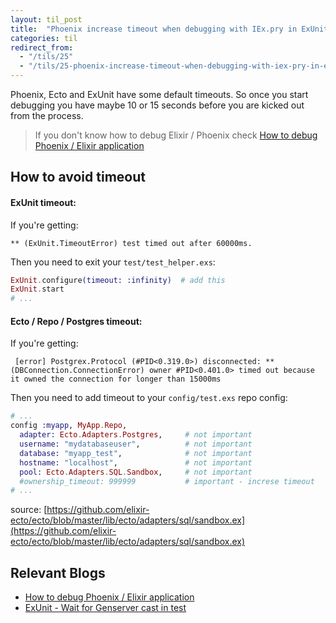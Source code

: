 ```yaml
---
layout: til_post
title:  "Phoenix increase timeout when debugging with IEx.pry in ExUnit"
categories: til
redirect_from:
  - "/tils/25"
  - "/tils/25-phoenix-increase-timeout-when-debugging-with-iex-pry-in-exunit"
---
```



Phoenix, Ecto and ExUnit have some
default timeouts. So once you start debugging you have maybe 10 or 15
seconds before you are kicked out from the process.

> If you don't know how to debug Elixir / Phoenix check [How to debug Phoenix / Elixir application](http://www.eq8.eu/tils/24-how-to-debug-phoenix-elixir-application)

## How to avoid timeout

#### ExUnit timeout:

If you're getting:

`** (ExUnit.TimeoutError) test timed out after 60000ms.`

Then you need to exit your `test/test_helper.exs`:

```elixir
ExUnit.configure(timeout: :infinity)  # add this
ExUnit.start
# ...
```

#### Ecto / Repo / Postgres timeout:


If you're getting:

` [error] Postgrex.Protocol (#PID<0.319.0>) disconnected: **(DBConnection.ConnectionError) owner #PID<0.401.0> timed out because it owned the connection for longer than 15000ms`

Then you need to add timeout to your `config/test.exs` repo config:


```elixir
# ...
config :myapp, MyApp.Repo,
  adapter: Ecto.Adapters.Postgres,     # not important
  username: "mydatabaseuser",          # not important
  database: "myapp_test",              # not important
  hostname: "localhost",               # not important
  pool: Ecto.Adapters.SQL.Sandbox,     # not important
  #ownership_timeout: 999999           # important - increse timeout
# ...
```

source: [https://github.com/elixir-ecto/ecto/blob/master/lib/ecto/adapters/sql/sandbox.ex](https://github.com/elixir-ecto/ecto/blob/master/lib/ecto/adapters/sql/sandbox.ex)

## Relevant Blogs

* [How to debug Phoenix / Elixir application](http://www.eq8.eu/tils/24-how-to-debug-phoenix-elixir-application)
* [ExUnit - Wait for Genserver cast in test](http://www.eq8.eu/tils/19-exunit-wait-for-genserver-cast-in-test)


